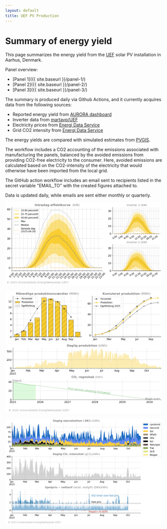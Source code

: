 ```yaml
---
layout: default
title: UEF PV Production
---
```


# Summary of energy yield

This page summarizes the energy yield from the [UEF](https://www.uef.dk/home) solar PV installation in Aarhus, Denmark.

Panel overview:

- [Panel 1]({{ site.baseurl }}/panel-1/)
- [Panel 2]({{ site.baseurl }}/panel-2/)
- [Panel 3]({{ site.baseurl }}/panel-3/)

The summary is produced daily via Github Actions, and it currently acquires data from the following sources:
- Reported energy yield from [AURORA dashboard](https://dashboard.aurora-h2020.eu/en-GB/pv-data?site=DK01&month=2025-06)
- Inverter data from [martavp/UEF](https://github.com/martavp/UEF)
- Electricity prices from [Energi Data Service](https://www.energidataservice.dk/)
- Grid CO2 intensity from [Energi Data Service](https://www.energidataservice.dk/)

The energy yields are compared with simulated estimates from [PVGIS](https://re.jrc.ec.europa.eu/pvg_tools/en/). 

The workflow includes a CO2 accounting of the emissions associated with manufacturing the panels, balanced by the avoided emissions from providing CO2-free electricity to the consumer. Here, avoided emissions are calculated based on the CO2-intensity of the electricity that would otherwise have been imported from the local grid. 

The GitHub action workflow includes an email sent to recipients listed in the secret variable "EMAIL_TO" with the created figures attached to.

Data is updated daily, while emails are sent either monthly or quarterly.

![UEF PV installation production data](/figures/production_panel_1.png)

![UEF PV installation production data](/figures/production_panel_2.png)

![UEF PV installation production data](/figures/production_panel_3.png)
